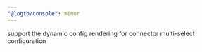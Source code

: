 ```yaml
---
"@logto/console": minor
---
```


support the dynamic config rendering for connector multi-select configuration
